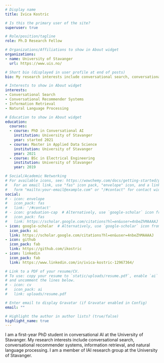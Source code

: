 ```yaml
---
# Display name
title: Ivica Kostric

# Is this the primary user of the site?
superuser: true

# Role/position/tagline
role: Ph.D Research Fellow

# Organizations/Affiliations to show in About widget
organizations:
- name: University of Stavanger
  url: https://www.uis.no/

# Short bio (displayed in user profile at end of posts)
bio: My research interests include conversational search, conversational recommender systems, information retrieval, and natural language processing.

# Interests to show in About widget
interests:
- Conversational Search
- Conversational Recommender Systems
- Information Retrieval
- Natural Language Processing

# Education to show in About widget
education:
  courses:
  - course: PhD in Conversational AI
    institution: University of Stavanger
    year: started 2021
  - course: Master in Applied Data Science
    institution: University of Stavanger
    year: 2021
  - course: BSc in Electrical Engineering
    institution: University of Stavanger
    year: 2019

# Social/Academic Networking
# For available icons, see: https://wowchemy.com/docs/getting-started/page-builder/#icons
#   For an email link, use "fas" icon pack, "envelope" icon, and a link in the
#   form "mailto:your-email@example.com" or "/#contact" for contact widget.
social:
# - icon: envelope
#   icon_pack: fas
#   link: '/#contact'
# - icon: graduation-cap  # Alternatively, use `google-scholar` icon from `ai` icon pack
#   icon_pack: fas
#   link: https://scholar.google.com/citations?hl=en&user=4nbeZhMAAAAJ
- icon: google-scholar  # Alternatively, use `google-scholar` icon from `ai` icon pack
  icon_pack: ai
  link: https://scholar.google.com/citations?hl=en&user=4nbeZhMAAAAJ
- icon: github
  icon_pack: fab
  link: https://github.com/ikostric
- icon: linkedin
  icon_pack: fab
  link: https://www.linkedin.com/in/ivica-kostric-12967364/

# Link to a PDF of your resume/CV.
# To use: copy your resume to `static/uploads/resume.pdf`, enable `ai` icons in `params.toml`, 
# and uncomment the lines below.
# - icon: cv
#   icon_pack: ai
#   link: uploads/resume.pdf

# Enter email to display Gravatar (if Gravatar enabled in Config)
email: ""

# Highlight the author in author lists? (true/false)
highlight_name: true
---
```


I am a first-year PhD student in conversational AI at the University of Stavanger. My research interests include conversational search, conversational recommender systems, information retrieval, and natural language processing. I am a member of IAI research group at the University of Stavanger.

<!-- {{< icon name="download" pack="fas" >}} Download my {{< staticref "uploads/Ivica_Kostric_CV.pdf" "newtab" >}}CV{{< /staticref >}}. -->
